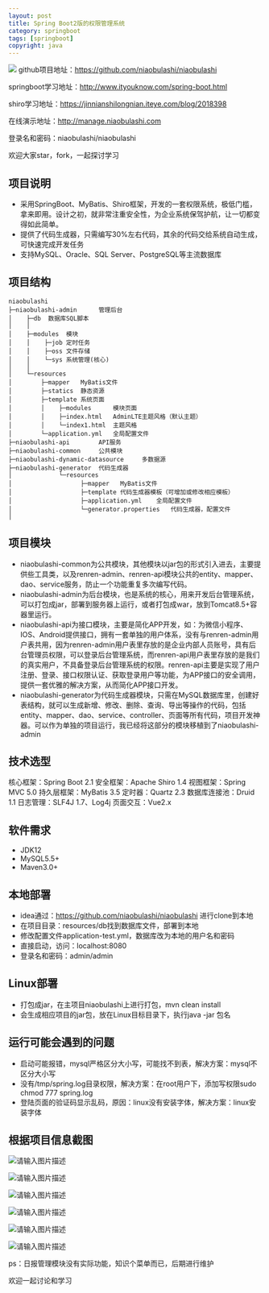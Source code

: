 ```yaml
---
layout: post
title: Spring Boot2版的权限管理系统
category: springboot
tags: [springboot]
copyright: java
---
```


![](https://ws1.sinaimg.cn/large/a3d658ably1g432kp5qphj21hc0q11kx.jpg)
github项目地址：https://github.com/niaobulashi/niaobulashi

springboot学习地址：http://www.ityouknow.com/spring-boot.html

shiro学习地址：https://jinnianshilongnian.iteye.com/blog/2018398

在线演示地址：http://manage.niaobulashi.com

登录名和密码：niaobulashi/niaobulashi

欢迎大家star，fork，一起探讨学习

## **项目说明**

 - 采用SpringBoot、MyBatis、Shiro框架，开发的一套权限系统，极低门槛，拿来即用。设计之初，就非常注重安全性，为企业系统保驾护航，让一切都变得如此简单。
 - 提供了代码生成器，只需编写30%左右代码，其余的代码交给系统自动生成，可快速完成开发任务
 - 支持MySQL、Oracle、SQL Server、PostgreSQL等主流数据库

## **项目结构**

```
niaobulashi
├─niaobulashi-admin      管理后台
│    ├─db  数据库SQL脚本
│    │ 
│    ├─modules  模块
│    │    ├─job 定时任务
│    │    ├─oss 文件存储
│    │    └─sys 系统管理(核心)
│    │ 
│    └─resources 
│        ├─mapper   MyBatis文件
│        ├─statics  静态资源
│        ├─template 系统页面
│        │    ├─modules      模块页面
│        │    ├─index.html   AdminLTE主题风格（默认主题）
│        │    └─index1.html  主题风格
│        └─application.yml   全局配置文件
├─niaobulashi-api        API服务
├─niaobulashi-common     公共模块
├─niaobulashi-dynamic-datasource     多数据源
├─niaobulashi-generator  代码生成器
│             └─resources 
│                   ├─mapper   MyBatis文件
│                   ├─template 代码生成器模板（可增加或修改相应模板）
│                   ├─application.yml    全局配置文件
│                   └─generator.properties   代码生成器，配置文件
│
```
## **项目模块**

 - niaobulashi-common为公共模块，其他模块以jar包的形式引入进去，主要提供些工具类，以及renren-admin、renren-api模块公共的entity、mapper、dao、service服务，防止一个功能重复多次编写代码。
 - niaobulashi-admin为后台模块，也是系统的核心，用来开发后台管理系统，可以打包成jar，部署到服务器上运行，或者打包成war，放到Tomcat8.5+容器里运行。
 - niaobulashi-api为接口模块，主要是简化APP开发，如：为微信小程序、IOS、Android提供接口，拥有一套单独的用户体系，没有与renren-admin用户表共用，因为renren-admin用户表里存放的是企业内部人员账号，具有后台管理员权限，可以登录后台管理系统，而renren-api用户表里存放的是我们的真实用户，不具备登录后台管理系统的权限。renren-api主要是实现了用户注册、登录、接口权限认证、获取登录用户等功能，为APP接口的安全调用，提供一套优雅的解决方案，从而简化APP接口开发。
 - niaobulashi-generator为代码生成器模块，只需在MySQL数据库里，创建好表结构，就可以生成新增、修改、删除、查询、导出等操作的代码，包括entity、mapper、dao、service、controller、页面等所有代码，项目开发神器。可以作为单独的项目运行，我已经将这部分的模块移植到了niaobulashi-admin

## **技术选型**

核心框架：Spring Boot 2.1
安全框架：Apache Shiro 1.4
视图框架：Spring MVC 5.0
持久层框架：MyBatis 3.5
定时器：Quartz 2.3
数据库连接池：Druid 1.1
日志管理：SLF4J 1.7、Log4j
页面交互：Vue2.x

## **软件需求**

 - JDK12
 - MySQL5.5+
 - Maven3.0+

## **本地部署**

 - idea通过：https://github.com/niaobulashi/niaobulashi  进行clone到本地
 - 在项目目录：resources/db找到数据库文件，部署到本地
 - 修改配置文件application-test.yml，数据库改为本地的用户名和密码
 - 直接启动，访问：localhost:8080
 - 登录名和密码：admin/admin

## **Linux部署**

 - 打包成jar，在主项目niaobulashi上进行打包，mvn clean install
 - 会生成相应项目的jar包，放在Linux目标目录下，执行java -jar 包名

## **运行可能会遇到的问题**

 - 启动可能报错，mysql严格区分大小写，可能找不到表，解决方案：mysql不区分大小写
 - 没有/tmp/spring.log目录权限，解决方案：在root用户下，添加写权限sudo chmod 777 spring.log
 - 登陆页面的验证码显示乱码，原因：linux没有安装字体，解决方案：linux安装字体

## **根据项目信息截图**

![请输入图片描述][2]

![请输入图片描述][3]

![请输入图片描述][4]

![请输入图片描述][5]

![请输入图片描述][6]

![请输入图片描述][7]

 

ps：日报管理模块没有实际功能，知识个菜单而已，后期进行维护

欢迎一起讨论和学习

 


[1]: http://manage.niaobulashi.com
[2]: https://img2018.cnblogs.com/blog/1438593/201906/1438593-20190616153400635-1101498470.png
[3]: https://img2018.cnblogs.com/blog/1438593/201906/1438593-20190616153421792-613530570.png
[4]: https://img2018.cnblogs.com/blog/1438593/201906/1438593-20190616153453457-2123784717.png
[5]: https://img2018.cnblogs.com/blog/1438593/201906/1438593-20190616153604556-1621950822.png
[6]: https://img2018.cnblogs.com/blog/1438593/201906/1438593-20190616153515427-507006984.png
[7]: https://img2018.cnblogs.com/blog/1438593/201906/1438593-20190616153724452-154266737.png

